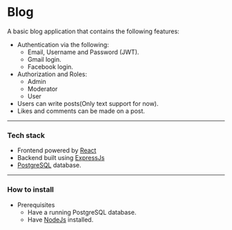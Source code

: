 # Blog

A basic blog application that contains the following features:  

-   Authentication via the following:
    - Email, Username and Password (JWT).
    - Gmail login.
    - Facebook login.  
- Authorization and Roles:
    - Admin
    - Moderator
    - User
- Users can write posts(Only text support for now).
- Likes and comments can be made on a post.

---
### Tech stack
- Frontend powered by [React](https://reactjs.org/)
- Backend built using [ExpressJs](https://expressjs.com/)
- [PostgreSQL](https://www.postgresql.org/) database.
---
### How to install
- Prerequisites
    - Have a running PostgreSQL database.
    - Have [NodeJs](https://nodejs.org/en/) installed.